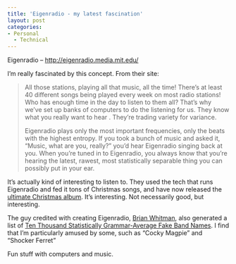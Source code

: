 ```yaml
---
title: 'Eigenradio - my latest fascination'
layout: post
categories:
- Personal
  - Technical
---
```

Eigenradio – <http://eigenradio.media.mit.edu/>

I’m really fascinated by this concept. From their site:

> All those stations, playing all that music, all the time! There’s at least 40 different songs being played every week on most radio stations! Who has enough time in the day to listen to them all? That’s why we’ve set up banks of computers to do the listening for us. They know what you really want to hear . They’re trading variety for variance.
> 
> Eigenradio plays only the most important frequencies, only the beats with the highest entropy. If you took a bunch of music and asked it, “Music, what are you, really?” you’d hear Eigenradio singing back at you. When you’re tuned in to Eigenradio, you always know that you’re hearing the latest, rawest, most statistically separable thing you can possibly put in your ear.

It’s actually kind of interesting to listen to. They used the tech that runs Eigenradio and fed it tons of Christmas songs, and have now released the [ultimate Christmas album][1]. It’s interesting. Not necessarily good, but interesting.

The guy credited with creating Eigenradio, [Brian Whitman][2], also generated a list of [Ten Thousand Statistically Grammar-Average Fake Band Names][3]. I find that I’m particularly amused by some, such as “Cocky Magpie” and “Shocker Ferret”

Fun stuff with computers and music.

 [1]: http://eigenradio.media.mit.edu/christmas_2004.html
 [2]: http://web.media.mit.edu/~bwhitman/
 [3]: http://web.media.mit.edu/~bwhitman/10000.html